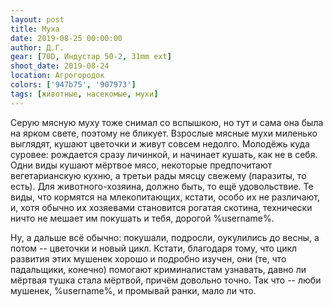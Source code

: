 ```yaml
---
layout: post
title: Муха
date: 2019-08-25 00:00:00
author: Д.Г.
gear: [70D, Индустар 50-2, 31mm ext]
shoot_date: 2019-08-24
location: Агрогородок
colors: ['947b75', '907973']
tags: [животные, насекомые, мухи]
---
```

Серую мясную муху тоже снимал со вспышкою, но тут и сама она была на ярком свете, поэтому не бликует. Взрослые мясные мухи миленько выглядят, кушают цветочки и живут совсем недолго. Молодёжь куда суровее: рождается сразу личинкой, и начинает кушать, как не в себя. Одни виды кушают мёртвое мясо, некоторые предпочитают вегетарианскую кухню, а третьи рады мясцу свежему (паразиты, то есть). Для животного-хозяина, должно быть, то ещё удовольствие. Те виды, что кормятся на млекопитающих, кстати, особо их не различают, и, хотя обычно их хозяевами становится рогатая скотина, технически ничто не мешает им покушать и тебя, дорогой %username%.

Ну, а дальше всё обычно: покушали, подросли, оукулились до весны, а потом -- цветочки и новый цикл. Кстати, благодаря тому, что цикл развития этих мушенек хорошо и подробно изучен, они (те, что падальщики, конечно) помогают криминалистам узнавать, давно ли мёртвая тушка стала мёртвой, причём довольно точно. Так что -- люби мушенек, %username%, и промывай ранки, мало ли что.
